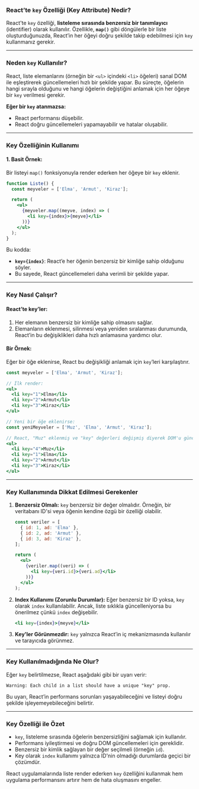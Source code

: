 ### **React’te `key` Özelliği (Key Attribute) Nedir?**

React'te `key` özelliği, **listeleme sırasında benzersiz bir tanımlayıcı** (identifier) olarak kullanılır. Özellikle, **`map()`** gibi döngülerle bir liste oluşturduğunuzda, React’in her öğeyi doğru şekilde takip edebilmesi için `key` kullanmanız gerekir.

---

### **Neden `key` Kullanılır?**

React, liste elemanlarını (örneğin bir `<ul>` içindeki `<li>` öğeleri) sanal DOM ile eşleştirerek güncellemeleri hızlı bir şekilde yapar. Bu süreçte, öğelerin hangi sırayla olduğunu ve hangi öğelerin değiştiğini anlamak için her öğeye bir `key` verilmesi gerekir.

**Eğer bir `key` atanmazsa:**
- React performansı düşebilir.
- React doğru güncellemeleri yapamayabilir ve hatalar oluşabilir.

---

### **Key Özelliğinin Kullanımı**

#### **1. Basit Örnek:**
Bir listeyi `map()` fonksiyonuyla render ederken her öğeye bir `key` eklenir.

```jsx
function Liste() {
  const meyveler = ['Elma', 'Armut', 'Kiraz'];

  return (
    <ul>
      {meyveler.map((meyve, index) => (
        <li key={index}>{meyve}</li>
      ))}
    </ul>
  );
}
```

Bu kodda:
- **`key={index}`**: React’e her öğenin benzersiz bir kimliğe sahip olduğunu söyler.
- Bu sayede, React güncellemeleri daha verimli bir şekilde yapar.

---

### **Key Nasıl Çalışır?**

#### **React’te key’ler:**
1. Her elemanın benzersiz bir kimliğe sahip olmasını sağlar.
2. Elemanların eklenmesi, silinmesi veya yeniden sıralanması durumunda, React’in bu değişiklikleri daha hızlı anlamasına yardımcı olur.

#### **Bir Örnek:**
Eğer bir öğe eklenirse, React bu değişikliği anlamak için `key`’leri karşılaştırır.

```jsx
const meyveler = ['Elma', 'Armut', 'Kiraz'];

// İlk render:
<ul>
  <li key="1">Elma</li>
  <li key="2">Armut</li>
  <li key="3">Kiraz</li>
</ul>

// Yeni bir öğe eklenirse:
const yeniMeyveler = ['Muz', 'Elma', 'Armut', 'Kiraz'];

// React, "Muz" eklenmiş ve "key" değerleri değişmiş diyerek DOM'u günceller.
<ul>
  <li key="4">Muz</li>
  <li key="1">Elma</li>
  <li key="2">Armut</li>
  <li key="3">Kiraz</li>
</ul>
```

---

### **Key Kullanımında Dikkat Edilmesi Gerekenler**

1. **Benzersiz Olmalı:**
   `key` benzersiz bir değer olmalıdır. Örneğin, bir veritabanı ID'si veya öğenin kendine özgü bir özelliği olabilir.
   ```jsx
   const veriler = [
     { id: 1, ad: 'Elma' },
     { id: 2, ad: 'Armut' },
     { id: 3, ad: 'Kiraz' },
   ];

   return (
     <ul>
       {veriler.map((veri) => (
         <li key={veri.id}>{veri.ad}</li>
       ))}
     </ul>
   );
   ```

2. **Index Kullanımı (Zorunlu Durumlar):**
   Eğer benzersiz bir ID yoksa, `key` olarak `index` kullanılabilir. Ancak, liste sıklıkla güncelleniyorsa bu önerilmez çünkü `index` değişebilir.
   ```jsx
   <li key={index}>{meyve}</li>
   ```

3. **Key'ler Görünmezdir:**
   `key` yalnızca React’in iç mekanizmasında kullanılır ve tarayıcıda görünmez.

---

### **Key Kullanılmadığında Ne Olur?**

Eğer `key` belirtilmezse, React aşağıdaki gibi bir uyarı verir:
```
Warning: Each child in a list should have a unique "key" prop.
```
Bu uyarı, React’in performans sorunları yaşayabileceğini ve listeyi doğru şekilde işleyemeyebileceğini belirtir.

---

### **Key Özelliği ile Özet**

- `key`, listeleme sırasında öğelerin benzersizliğini sağlamak için kullanılır.
- Performans iyileştirmesi ve doğru DOM güncellemeleri için gereklidir.
- Benzersiz bir kimlik sağlayan bir değer seçilmeli (örneğin `id`).
- Key olarak `index` kullanımı yalnızca ID'nin olmadığı durumlarda geçici bir çözümdür.

React uygulamalarında liste render ederken `key` özelliğini kullanmak hem uygulama performansını artırır hem de hata oluşmasını engeller.